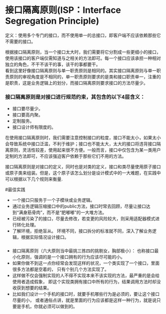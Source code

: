 # 接口隔离原则(ISP：Interface Segregation Principle)
定义：使用多个专门的接口，而不使用单一的总接口，即客户端不应该依赖那些它不需要的接口。  

根据接口隔离原则，当一个接口太大时，我们需要将它分割成一些更细小的接口，使用该接口的客户端仅需知道与之相关的方法即可。每一个接口应该承担一种相对独立的角色，不干不该干的事，该干的事都要干。  
看到这里好像接口隔离原则与单一职责原则是相同的。其实接口隔离原则与单一职责原则的审视角度是不相同的，单一职责原则要求的是类和接口职责单一，注重的是职责，这是业务逻辑上的划分，而接口隔离原则要求接口的方法尽量少。  
  
### 接口隔离原则是对接口进行规范约束，其包含的以下4层含义：
 * 接口要尽量少。
 * 接口要高内聚。
 * 定制服务。
 * 接口设计师有限度的。 

在使用接口隔离原则时，我们需要注意控制接口的粒度，接口不能太小，如果太小会导致系统中接口泛滥，不利于维护；接口也不能太大，太大的接口将违背接口隔离原则，灵活性较差，使用起来很不方便。一般而言，接口中仅包含为某一类用户定制的方法即可，不应该强迫客户依赖于那些它们不用的方法。

接口隔离原则是对接口的定义，同时也是对类的定义，接口和类尽量使用原子接口或原子类来组装。但是，这个原子该怎么划分是设计模式中的一大难题，在实践中可以根据以下几个规则来衡量.

#最佳实践
 * 一个接口只服务于一个子模块或业务逻辑。
 * 通过业务逻辑压缩接口中的public方法，接口时常去回顾，尽量让接口达到“满身筋骨肉”，而不是“肥嘟嘟”的一大堆方法。
 * 已经被污染了的接口，尽量去修改，若变更的风险较大，则采用适配器模式进行转化处理。
 * 了解环境，拒绝盲从。 环境不同，接口拆分的标准就不同，深入了解业务逻辑，根据实际情况设计接口。
 
 
#####
 * 接口隔离原则（六大原则当中最挑三拣四的挑剔女，胸部极小）：
   也称接口最小化原则，强调的是一个接口拥有的行为应该尽可能的小。
 * 如果你做不到这一点你经常会发现这样的状况，一个类实现了一个接口，里面很多方法都是空着的，
   只有个别几个方法实现了。
 * 这样做不仅会强制实现的人不得不实现本来不该实现的方法，最严重的是会给使用者造成假象，
   即这个实现类拥有接口中所有的行为，结果调用方法时却没收获到想要的结果。
 * 比如我们设计一个手机的接口时，就要手机哪些行为是必须的，要让这个接口尽量的小，
   或者通俗点讲，就是里面的行为应该都是这样一种行为，就是说只要是手机，你就必须可以做到的。